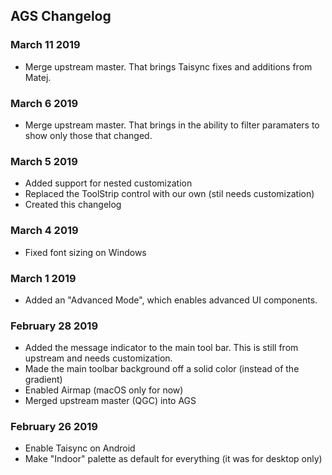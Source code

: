## AGS Changelog

### March 11 2019

*   Merge upstream master. That brings Taisync fixes and additions from Matej.

### March 6 2019

*   Merge upstream master. That brings in the ability to filter paramaters to show only those that changed.

### March 5 2019

*   Added support for nested customization
*   Replaced the ToolStrip control with our own (stil needs customization)
*   Created this changelog

### March 4 2019

*   Fixed font sizing on Windows

### March 1 2019

*   Added an "Advanced Mode", which enables advanced UI components.

### February 28 2019

*   Added the message indicator to the main tool bar. This is still from upstream and needs customization.
*   Made the main toolbar background off a solid color (instead of the gradient)
*   Enabled Airmap (macOS only for now)
*   Merged upstream master (QGC) into AGS

### February 26 2019

*   Enable Taisync on Android
*   Make "Indoor" palette as default for everything (it was for desktop only)


